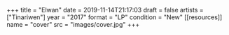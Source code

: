 +++
title = "Elwan"
date = 2019-11-14T21:17:03
draft = false
artists = ["Tinariwen"]
year = "2017"
format = "LP"
condition = "New"
[[resources]]
  name = "cover"
  src = "images/cover.jpg"
+++
